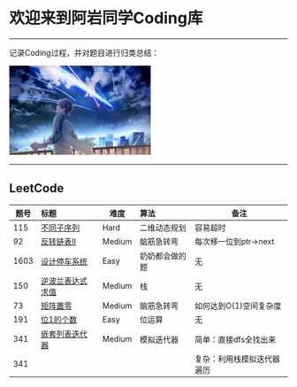 # 欢迎来到阿岩同学Coding库

------

记录Coding过程，并对题目进行归类总结：

<img src="paper.png" alt="paper" style="zoom:25%;" />



------

## LeetCode

| 题号 | 标题                                                         | 难度   | 算法           | 备注                       |
| ---- | :----------------------------------------------------------- | ------ | :------------- | -------------------------- |
| 115  | [不同子序列](https://leetcode-cn.com/problems/distinct-subsequences/) | Hard   | 二维动态规划   | 容易超时                   |
| 92   | [反转链表Ⅱ](https://leetcode-cn.com/problems/reverse-linked-list-ii/) | Medium | 脑筋急转弯     | 每次移一位到ptr->next      |
| 1603 | [设计停车系统](https://leetcode-cn.com/problems/design-parking-system/) | Easy   | 奶奶都会做的题 | 无                         |
| 150  | [逆波兰表达式求值](https://leetcode-cn.com/problems/evaluate-reverse-polish-notation/) | Medium | 栈             | 无                         |
| 73   | [矩阵置零](https://leetcode-cn.com/problems/set-matrix-zeroes/) | Medium | 脑筋急转弯     | 如何达到O(1)空间复杂度     |
| 191  | [位1的个数](https://leetcode-cn.com/problems/number-of-1-bits/) | Easy   | 位运算         | 无                         |
| 341  | [嵌套列表迭代器](https://leetcode-cn.com/problems/flatten-nested-list-iterator/) | Medium | 模拟迭代器     | 简单：直接dfs全找出来      |
| 341  |                                                              |        |                | 复杂：利用栈模拟迭代器遍历 |

